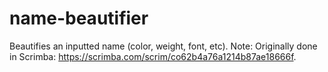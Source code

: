 # name-beautifier
Beautifies an inputted name (color, weight, font, etc). Note: Originally done in Scrimba: https://scrimba.com/scrim/co62b4a76a1214b87ae18666f.
